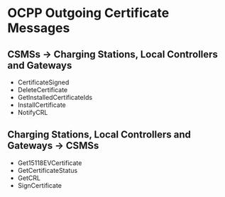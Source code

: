 ﻿# OCPP Outgoing Certificate Messages


## CSMSs -> Charging Stations, Local Controllers and Gateways

- CertificateSigned
- DeleteCertificate
- GetInstalledCertificateIds
- InstallCertificate
- NotifyCRL


## Charging Stations, Local Controllers and Gateways -> CSMSs

- Get15118EVCertificate
- GetCertificateStatus
- GetCRL
- SignCertificate
